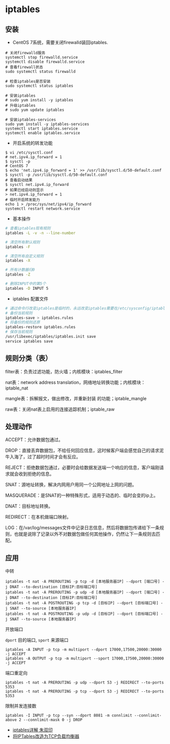# iptables

## 安装

- CentOS 7系统，需要关闭firewalld装回iptables.

```shell
# 关闭firewalld服务
systemctl stop firewalld.service
systemctl disable firewalld.service
# 查看firewall状态
sudo systemctl status firewalld

# 检查iptables是否安装
sudo systemctl status iptables

# 安装iptables
# sudo yum install -y iptables
# 升级iptables
# sudo yum update iptables

# 安装iptables-services
sudo yum install -y iptables-services
systemctl start iptables.service
systemctl enable iptables.service
```

- 开启系统的转发功能

```shell
$ vi /etc/sysctl.conf
# net.ipv4.ip_forward = 1
$ sysctl -p
# CentOS 7
$ echo 'net.ipv4.ip_forward = 1' >> /usr/lib/sysctl.d/50-default.conf
$ sysctl -p /usr/lib/sysctl.d/50-default.conf
# 查看启动结果
$ sysctl net.ipv4.ip_forward
# 如果已经启动则显示
> net.ipv4.ip_forward = 1
# 临时开启转发能力
echo 1 > /proc/sys/net/ipv4/ip_forward
systemctl restart network.service
```

- 基本操作

```bash
# 查看iptables现有规则
iptables -L -v -n --line-number

# 清空所有默认规则
iptables -F

# 清空所有自定义规则
iptables -X

# 所有计数器归0
iptables -Z

# 删除INPUT中的第5个
iptables -D INPUT 5
```

- iptables 配置文件

```bash
# 通过命令行改变iptables是临时的，永远改变iptables需要在/etc/sysconfig/iptables中写入配置
# 备份当前规则
iptables-save > iptables.rules
# 将备份的规则还原
iptables-restore iptables.rules
# 保存当前规则
/usr/libexec/iptables/iptables.init save
service iptables save
```



## 规则分类（表）

filter表：负责过滤功能，防火墙；内核模块：iptables_filter

nat表：network address translation，网络地址转换功能；内核模块：iptable_nat

mangle表：拆解报文，做出修改，并重新封装 的功能；iptable_mangle

raw表：关闭nat表上启用的连接追踪机制；iptable_raw

## 处理动作

ACCEPT：允许数据包通过。

DROP：直接丢弃数据包，不给任何回应信息，这时候客户端会感觉自己的请求泥牛入海了，过了超时时间才会有反应。

REJECT：拒绝数据包通过，必要时会给数据发送端一个响应的信息，客户端刚请求就会收到拒绝的信息。

SNAT：源地址转换，解决内网用户用同一个公网地址上网的问题。

MASQUERADE：是SNAT的一种特殊形式，适用于动态的、临时会变的ip上。

DNAT：目标地址转换。

REDIRECT：在本机做端口映射。

LOG：在/var/log/messages文件中记录日志信息，然后将数据包传递给下一条规则，也就是说除了记录以外不对数据包做任何其他操作，仍然让下一条规则去匹配。

## 应用

中转

```shell
iptables -t nat -A PREROUTING -p tcp -d [本地服务器IP] --dport [端口号] -j DNAT --to-destination [目标IP:目标端口号]
iptables -t nat -A PREROUTING -p udp -d [本地服务器IP] --dport [端口号] -j DNAT --to-destination [目标IP:目标端口号]
iptables -t nat -A POSTROUTING -p tcp -d [目标IP] --dport [目标端口号] -j SNAT --to-source [本地服务器IP]
iptables -t nat -A POSTROUTING -p udp -d [目标IP] --dport [目标端口号] -j SNAT --to-source [本地服务器IP]
```

开放端口

`dport` 目的端口, `sport` 来源端口

```shell
iptables -A INPUT -p tcp -m multiport --dport 17000,17500,20000:30000 -j ACCEPT
iptables -A OUTPUT -p tcp -m multiport --sport 17000,17500,20000:30000 -j ACCEPT
```

端口重定向

```shell
iptables -t nat -A PREROUTING -p udp --dport 53 -j REDIRECT --to-ports 5353
iptables -t nat -A PREROUTING -p tcp --dport 53 -j REDIRECT --to-ports 5353
```

限制并发连接数

```shell
iptables -I INPUT -p tcp --syn --dport 8081 -m connlimit --connlimit-above 2 --connlimit-mask 0 -j DROP
```



- [iptables详解 朱双印](http://www.zsythink.net/archives/tag/iptables/page/2/)
- [将IPTables改造为TCP负载均衡器](https://www.jianshu.com/p/84541600a941)



